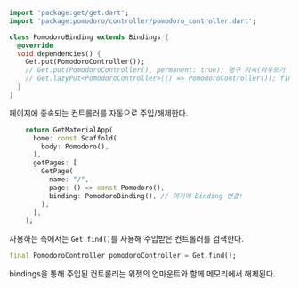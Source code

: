 ```dart
import 'package:get/get.dart';
import 'package:pomodoro/controller/pomodoro_controller.dart';

class PomodoroBinding extends Bindings {
  @override
  void dependencies() {
    Get.put(PomodoroController());
	// Get.put(PomodoroController(), permanent: true); 영구 지속(라우트가 변해도 살아있음)
	// Get.lazyPut<PomodoroController>(() => PomodoroController()); find할 때 생성
  }
}
```
 
페이지에 종속되는 컨트롤러를 자동으로 주입/해제한다.

```dart
    return GetMaterialApp(
      home: const Scaffold(
        body: Pomodoro(),
      ),
      getPages: [
        GetPage(
          name: "/",
          page: () => const Pomodoro(),
          binding: PomodoroBinding(), // 여기에 Binding 연결!
        ),
      ],
    );
```

사용하는 측에서는 `Get.find()`를 사용해 주입받은 컨트롤러를 검색한다.

```dart
final PomodoroController pomodoroController = Get.find();
```

bindings을 통해 주입된 컨트롤러는 위젯의 언마운트와 함께 메모리에서 해제된다.
